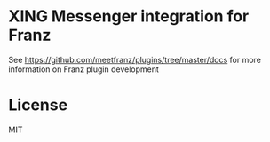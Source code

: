 # XING Messenger integration for Franz

See https://github.com/meetfranz/plugins/tree/master/docs for more information on Franz plugin development

# License
MIT

